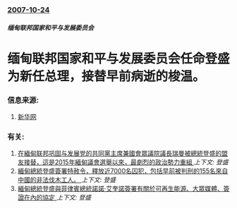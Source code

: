 ### [2007-10-24](/news/2007/10/24/index.md)

##### 缅甸联邦国家和平与发展委员会
# 缅甸联邦国家和平与发展委员会任命登盛为新任总理，接替早前病逝的梭温。




### 信息来源:

1. [新华网](http://news.xinhuanet.com/newscenter/2007-10/24/content_6939596.htm)

### 有关:

1. [在緬甸联邦巩固与发展党的共同黨主席兼國會眾議院議長瑞曼被總統登盛的盟友接替，這是2015年緬甸議會選舉以來，最劇烈的政治勢力重組 ](/news/2015/08/17/在緬甸联邦巩固与发展党的共同黨主席兼國會眾議院議長瑞曼被總統登盛的盟友接替-這是2015年緬甸議會選舉以來-最劇烈的政治.md) _上下文: 登盛_
2. [緬甸總統登盛簽署特赦令，釋放近7000名囚犯，包括早前被判刑的155名來自中國的非法伐木工人。 ](/news/2015/07/30/緬甸總統登盛簽署特赦令-釋放近7000名囚犯-包括早前被判刑的155名來自中國的非法伐木工人.md) _上下文: 登盛_
3. [ 緬甸總統登盛與菲律賓總統諾諾·艾奎諾簽署有關於可再生能源、大眾媒體、簽證在內的協定 ](/news/2013/12/5/緬甸總統登盛與菲律賓總統諾諾-艾奎諾簽署有關於可再生能源-大眾媒體-簽證在內的協定.md) _上下文: 登盛_
